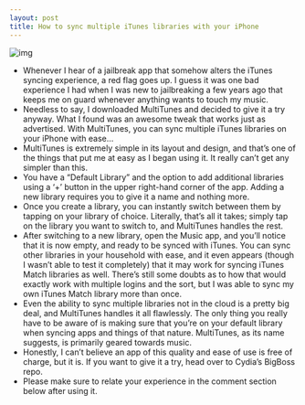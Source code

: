 ```yaml
---
layout: post
title: How to sync multiple iTunes libraries with your iPhone
---
```

![img](http://media.idownloadblog.com/wp-content/uploads/2012/02/MultiTunes-Screenshot.jpg)
* Whenever I hear of a jailbreak app that somehow alters the iTunes syncing experience, a red flag goes up. I guess it was one bad experience I had when I was new to jailbreaking a few years ago that keeps me on guard whenever anything wants to touch my music.
* Needless to say, I downloaded MultiTunes and decided to give it a try anyway. What I found was an awesome tweak that works just as advertised. With MultiTunes, you can sync multiple iTunes libraries on your iPhone with ease…
* MultiTunes is extremely simple in its layout and design, and that’s one of the things that put me at easy as I began using it. It really can’t get any simpler than this.
* You have a “Default Library” and the option to add additional libraries using a ‘+’ button in the upper right-hand corner of the app. Adding a new library requires you to give it a name and nothing more.
* Once you create a library, you can instantly switch between them by tapping on your library of choice. Literally, that’s all it takes; simply tap on the library you want to switch to, and MultiTunes handles the rest.
* After switching to a new library, open the Music app, and you’ll notice that it is now empty, and ready to be synced with iTunes. You can sync other libraries in your household with ease, and it even appears (though I wasn’t able to test it completely) that it may work for syncing iTunes Match libraries as well. There’s still some doubts as to how that would exactly work with multiple logins and the sort, but I was able to sync my own iTunes Match library more than once.
* Even the ability to sync multiple libraries not in the cloud is a pretty big deal, and MultiTunes handles it all flawlessly. The only thing you really have to be aware of is making sure that you’re on your default library when syncing apps and things of that nature. MultiTunes, as its name suggests, is primarily geared towards music.
* Honestly, I can’t believe an app of this quality and ease of use is free of charge, but it is. If you want to give it a try, head over to Cydia’s BigBoss repo.
* Please make sure to relate your experience in the comment section below after using it.

